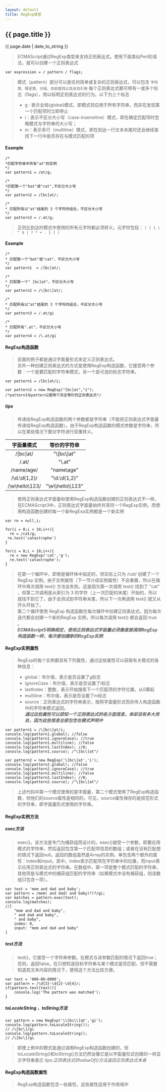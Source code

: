 ```yaml
---
layout: default
title: RegExp类型
---
```

## {{ page.title }}
{{ page.date | date_to_string }}  
> ECMAScript通过RegExp类型来支持正则表达式。使用下面类似Perl的语法，就可以创建一个正则表达式    
```
var expression = / pattern / flags;
```
> 模式（pattern）部分可以是任何简单或复杂的正则表达式，可以包含 `字符类、限定类、分组、向前查找以及反向引用` 
> 每个正则表达式都可带有一或多个标志（flags），用以标明正则表达式的行为。以下为三个标志
> * g :   表示全局(global)模式，即模式将应用于所有字符串，而非在发现第一个匹配项时立即停止
> * i：表示不区分大小写（case-insensitive）模式，即在确定匹配项时忽略模式与字符串的大小写；
> * m：表示多行（multiline）模式，即在到达一行文本末尾时还会继续查找下一行中是否存在与模式匹配的项    
#### Example
```
/*
*匹配字符串中所有"at"的实例
*/
var pattern1 = /at/g;

/*
*匹配第一个"bat"或"cat",不区分大小写
*/
var pattern2 = /[bc]at/;

/*
* 匹配所有以"at"结尾的 3 个字符的组合，不区分大小写
*/
var pattern3 = /.at/g;
```
> 正则比到达时模式中使用的所有元字符都必须转义。元字符包括：
`( [ { \ ^ $ | ? * + . } ] )`
#### Example
```
/*
* 匹配第一个"bat"或"cat"，不区分大小写
*/
var pattern1  = /[bc]at/;

/*
* 匹配第一个" [bc]at"，不区分大小写
*/
var pattern2 = /\[bc\]at/;

/*
* 匹配所有以"at"结尾的 3 个字符的组合，不区分大小写
*/
var pattern3 = /.at/gi

/*
* 匹配所有".at"，不区分大小写
*/
var pattern4 = /\.at/gi
```
#### RegExp构造函数
> 前面的例子都是通过字面量形式来定义正则表达式。    
> 另外一种创建正则表达式的方式是使用RegExp构造函数，它接受两个参数：一个是要匹配的字符串模式，另一个是可选的标志字符串。
```
var pattern1 = /[bc]at/i;

var pattern2 = new RegExp("[bc]at","i");
/*pattern1与pattern2是两个完全等价的正则表达式*/
```
##### tips
> 传递给RegExp构造函数的两个参数都是字符串（不能把正则表达式字面量传递给RegExp构造函数）。由于RegExp构造函数的模式参数是字符串，所以在某些情况下要对字符进行双重转义。

|     字面量模式     |   等价的字符串 |
| :-------: | :-------:|
| /\[bc\]at/    |   "\\[bc\\]at" |
|  /\.at/  |  "\\.at"  |
|  /name\/age/  |  "name\\age"  |
|  /\d.\d{1,2}/  |  "\\d.\\d{1,2}"  |
|  /\w\\hello\\123/  |  "\\w\\\\hello\\\\123"  |

> 使用正则表达式字面量和使用RegExp构造函数创建的正则表达式不一样。在ECMAScript3中，正则表达式字面量始终共享同一个RegExp实例，而使用构造函数创建的每一个新RegExp实例都是一个新实例
```
var re = null,i;

for(i = 0;i < 10;i++){
  re = /cat/g;
 re.test('catastrophe')
}

for(i = 0;i < 10;i++){
  re = new RegExp('cat','g');
  re.test('catastrophe');
}
```
> 在第一个循环中，即使是循环体中指定的，但实际上只为 /cat/ 创建了一个 RegExp 实例。由于实例属性（下一节介绍实例属性）不会重置，所以在循环中再次调用 test() 方法会失败。这是因为第一次调用 test() 找到了 "cat" ，但第二次调用是从索引为 3 的字符（上一次匹配的末尾）开始的，所以就找不到它了。由于会测试到字符串末尾，所以下一次再调用 test() 就又从开头开始了。    
> 第二个循环使用 RegExp 构造函数在每次循环中创建正则表达式。因为每次迭代都会创建一个新的RegExp 实例，所以每次调用 test() 都会返回 true 。    
***ECMAScript5明确规定，使用正则表达式字面量必须像直接调用RegExp构造函数一样，每次都创建新的RegExp实例***
#### RegExp实例属性
> RegExp的每个实例都具有下列属性，通过这些属性可以获取有关模式的各种信息：
> * global：布尔值，表示是否设置了g标志
> * ignoreCase：布尔值，表示是否设置了i标志
> * lastIndex：整数，表示开始搜索下一个匹配项的字符位置。从0算起
> * multiline：布尔值，表示是否设置了m标志
> * source：正则表达式的字符串表示，按照字面量形式而非传入构造函数中的字符串模式返回。    
> ***通过这些属性可以获知一个正则表达式的各方面信息，单却没有多大用处，因为这些信息全部包含在模式声明中***
```
var pattern1 = /\[bc\]at/i;
console.log(pattern1.global); //false
console.log(pattern1.ignoreCase); //true
console.log(pattern1.multiline); //false
conosle.log(pattern1.lastIndex); //0;
conosle.log(pattern1.source); /"\[bc\]at"/

var pattern2 = new RegExp('\[bc\]at','i');
console.log(pattern2.global); //false
console.log(pattern2.ignoreCase); //true
console.log(pattern2.multiline); //false
conosle.log(pattern2.lastIndex); //0;
conosle.log(pattern2.source); /"\[bc\]at"/
```
> 上述代码中第一个模式使用的是字面量，第二个模式使用了RegExp构造函数，但他们的source属性是相同的，可见，source属性保存的是规范形式的字符串，即字面量形式使用的字符串。
#### RegExp实例方法
##### exec方法
> exec()，该方法是专门为捕获组而设计的。exec()接受一个参数，即要应用模式的字符串，然后返回包含第一个匹配项信息的数组；或者在没有匹配想的情况下返回null。返回的数组虽然是Array的实例，单包含两个额外的属性：index和input。其中，index表示匹配项在字符串中的位置，而input表示应用正则表达式的字符串。在数组中，第一项是整个模式匹配的字符串，其他项是与模式中的捕获组匹配的字符串（如果模式中没有捕获组，则该数组只包含一项）。
```
var text = 'mom and dad and baby';
var pattern = /mom( and dad( and baby)?)?/gi;
var matches = pattern.exec(text);
console.log(matches);
//[
	"mom and dad and baby", 
	" and dad and baby", 
	" and baby", 
	index: 0, 
	input: "mom and dad and baby"
]
```
##### test方法
> test()，它接受一个字符串参数。在模式与该参数匹配的情况下返回true；否则，返回false。在只想知道目标字符串与某个模式是否匹配，但不需要知道其文本内容的情况下，使用这个方法比较方便。
```
var text = '000-00-0000';
var pattern = /\d{3}-\d{2}-\d{4}/;
if(pattern.test(text)){
	console.log('The pattern was matched');
}
```
##### toLocaleString 、toString方法
```
var pattern = new RegExp('\\[bc\\]at','gi');
console.log(pattern.toLocaleString());
// /\[bc\]/gi
console.log(pattern.toLocaleString();
// /\[bc\]/gi
```
> 即使上例中的模式是通过调用RegExp构造函数创建的，但toLocaleString()和toString()方法仍然会像它是以字面量形式创建的一样显示字符串表示
> *tips:正则表达式的valueOf()方法返回正则表达式本身*
#### RegExp构造函数属性
>RegExp构造函数包含一些属性，这些属性适用于作用域中
